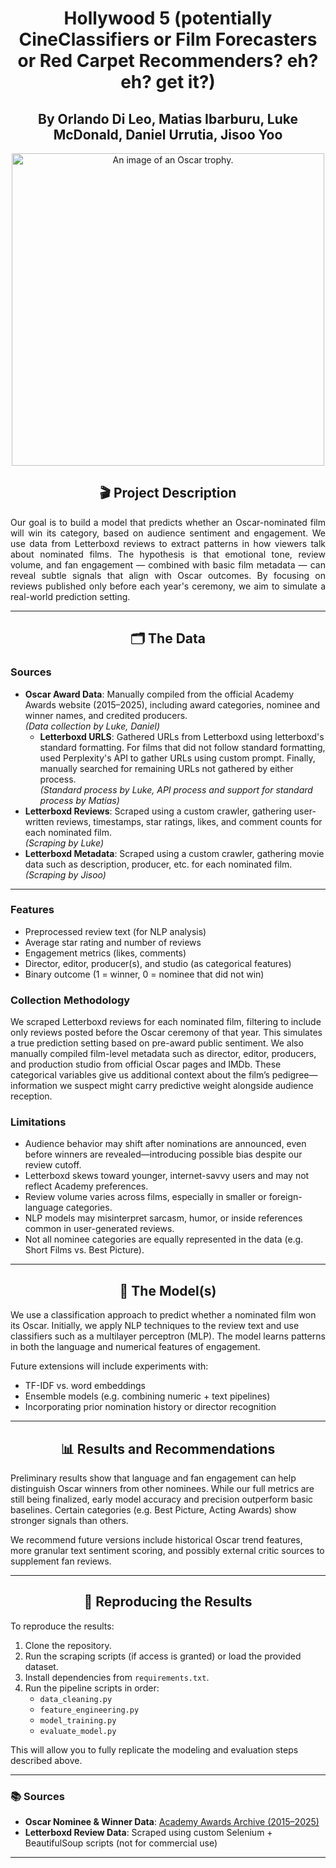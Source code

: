 <h1 align="center">Hollywood 5 (potentially CineClassifiers or Film Forecasters or Red Carpet Recommenders? eh? eh? get it?)</h1>
<h2 align="center">By Orlando Di Leo, Matias Ibarburu, Luke McDonald, Daniel Urrutia, Jisoo Yoo</h2>
<p align="center"> <img src="https://hips.hearstapps.com/hmg-prod/images/overview-of-the-oscar-statue-at-meet-the-oscars-at-the-time-news-photo-1588178852.jpg" alt="An image of an Oscar trophy." width="500"> </p>
<h2 align="center">🎬 Project Description</h2>

<p align="justify">
Our goal is to build a model that predicts whether an Oscar-nominated film will win its category, based on audience sentiment and engagement. We use data from Letterboxd reviews to extract patterns in how viewers talk about nominated films. The hypothesis is that emotional tone, review volume, and fan engagement — combined with basic film metadata — can reveal subtle signals that align with Oscar outcomes. By focusing on reviews published only before each year's ceremony, we aim to simulate a real-world prediction setting.
</p>

---

<h2 align="center">🗂️ The Data</h2>

<h3>Sources</h3>

- **Oscar Award Data**: Manually compiled from the official Academy Awards website (2015–2025), including award categories, nominee and winner names, and credited producers.  
  <i>(Data collection by Luke, Daniel)</i>
  - **Letterboxd URLS**: Gathered URLs from Letterboxd using letterboxd's standard formatting. For films that did not follow standard formatting, used Perplexity's API to gather URLs using custom prompt. Finally, manually searched for remaining URLs not gathered by either process.  
  <i>(Standard process by Luke, API process and support for standard process by Matias)</i>
- **Letterboxd Reviews**: Scraped using a custom crawler, gathering user-written reviews, timestamps, star ratings, likes, and comment counts for each nominated film.  
  <i>(Scraping by Luke)</i>
- **Letterboxd Metadata**: Scraped using a custom crawler, gathering movie data such as description, producer, etc. for each nominated film.  
  <i>(Scraping by Jisoo)</i>
---
<h3>Features</h3>
<ul>
  <li>Preprocessed review text (for NLP analysis)</li>
  <li>Average star rating and number of reviews</li>
  <li>Engagement metrics (likes, comments)</li>
  <li>Director, editor, producer(s), and studio (as categorical features)</li>
  <li>Binary outcome (1 = winner, 0 = nominee that did not win)</li>
</ul>


<h3 align="left">Collection Methodology</h3>

<p>
We scraped Letterboxd reviews for each nominated film, filtering to include only reviews posted before the Oscar ceremony of that year. This simulates a true prediction setting based on pre-award public sentiment. We also manually compiled film-level metadata such as director, editor, producers, and production studio from official Oscar pages and IMDb. These categorical variables give us additional context about the film’s pedigree—information we suspect might carry predictive weight alongside audience reception.
</p>

<h3>Limitations</h3>

- Audience behavior may shift after nominations are announced, even before winners are revealed—introducing possible bias despite our review cutoff.
- Letterboxd skews toward younger, internet-savvy users and may not reflect Academy preferences.
- Review volume varies across films, especially in smaller or foreign-language categories.
- NLP models may misinterpret sarcasm, humor, or inside references common in user-generated reviews.
- Not all nominee categories are equally represented in the data (e.g. Short Films vs. Best Picture).

---

<h2 align="center">🧠 The Model(s)</h2>

We use a classification approach to predict whether a nominated film won its Oscar. Initially, we apply NLP techniques to the review text and use classifiers such as a multilayer perceptron (MLP). The model learns patterns in both the language and numerical features of engagement.

Future extensions will include experiments with:
- TF-IDF vs. word embeddings
- Ensemble models (e.g. combining numeric + text pipelines)
- Incorporating prior nomination history or director recognition

---

<h2 align="center">📊 Results and Recommendations</h2>

Preliminary results show that language and fan engagement can help distinguish Oscar winners from other nominees. While our full metrics are still being finalized, early model accuracy and precision outperform basic baselines. Certain categories (e.g. Best Picture, Acting Awards) show stronger signals than others.

We recommend future versions include historical Oscar trend features, more granular text sentiment scoring, and possibly external critic sources to supplement fan reviews.

---

<h2 align="center">🔁 Reproducing the Results</h2>

To reproduce the results:
1. Clone the repository.
2. Run the scraping scripts (if access is granted) or load the provided dataset.
3. Install dependencies from `requirements.txt`.
4. Run the pipeline scripts in order:
   - `data_cleaning.py`
   - `feature_engineering.py`
   - `model_training.py`
   - `evaluate_model.py`

This will allow you to fully replicate the modeling and evaluation steps described above.

---

<h3>📚 Sources</h3>

- **Oscar Nominee & Winner Data**: [Academy Awards Archive (2015–2025)](https://www.oscars.org/oscars/ceremonies/)
- **Letterboxd Review Data**: Scraped using custom Selenium + BeautifulSoup scripts (not for commercial use)

---
